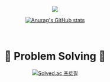 <div align=center>
<img src="https://capsule-render.vercel.app/api?type=waving&color=random&height=300&section=header&text=Hi!%20I'm%20JungMin!&fontSize=90"/>

[![Anurag's GitHub stats](https://github-readme-stats.vercel.app/api?username=aossuper7)](https://github.com/aossuper7/github-readme-stats)
<br><br><br>
# 💪 Problem Solving 💪
[![Solved.ac
프로필](http://mazassumnida.wtf/api/v2/generate_badge?boj=aossuper8)](https://solved.ac/aossuper8)

</div>
